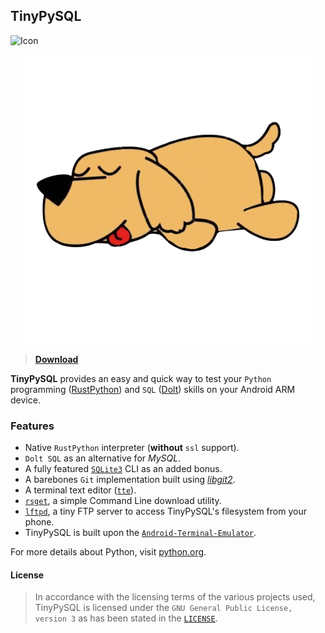 ## TinyPySQL
![Icon](https://upload.wikimedia.org/wikipedia/commons/thumb/8/86/GPL_v3_Blue_Badge.svg/100px-GPL_v3_Blue_Badge.svg.png) 

<p align="center">
  <img src="https://raw.githubusercontent.com/searemind/searemind.github.io/main/icon.png" />
</p>

> [**Download**](https://github.com/searemind/searemind.github.io/raw/main/TinyPySQL.apk)

**TinyPySQL** provides an easy and quick way to test your `Python` programming ([RustPython](https://github.com/RustPython/RustPython)) and `SQL` ([Dolt](https://github.com/dolthub/dolt)) skills on your Android ARM device. 

### Features
+ Native `RustPython` interpreter (**without** `ssl` support).
+ `Dolt SQL` as an alternative for *MySQL*.
+ A fully featured [`SQLite3`](https://sqlite.org) CLI as an added bonus.
+ A barebones `Git` implementation built using [*libgit2*](https://github.com/libgit2/libgit2).
+ A terminal text editor ([`tte`](https://github.com/GrenderG/tte)).
+ [`rsget`](https://github.com/otavio/rsget), a simple Command Line download utility.
+ [`lftpd`](https://github.com/vonnieda/lftpd), a tiny FTP server to access TinyPySQL's filesystem from your phone.
+ TinyPySQL is built upon the [`Android-Terminal-Emulator`](https://github.com/jackpal/Android-Terminal-Emulator).

For more details about Python, visit [python.org](https://www.python.org/).

#### License
> In accordance with the licensing terms of the various projects used, TinyPySQL is licensed under the `GNU General Public License, version 3` as has been stated in the [`LICENSE`](https://github.com/searemind/searemind.github.io/blob/main/LICENSE). 
